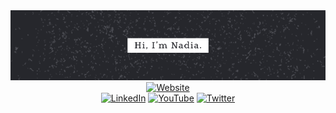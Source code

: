 <div align="center">
  <img alt="cover-github" src="https://raw.githubusercontent.com/nadianeylaa/nadianeylaa/master/cover.png">
</div>
<div align="center">
  <a href="https://nadiannis.com" target="_blank"><img alt="Website" src="https://shields.io/badge/Personal%20Website-3655FF?style=for-the-badge"></a>
</div>
<div align="center">
  <a href="https://www.linkedin.com/in/nadianeylaa" target="_blank"><img alt="LinkedIn" src="https://img.shields.io/badge/Linkedin-%230077B5.svg?&style=for-the-badge&logo=linkedin&logoColor=white"></a>
  <a href="https://www.youtube.com/@nadianeylaa" target="_blank"><img alt="YouTube" src="https://img.shields.io/badge/YouTube-DD0000?&style=for-the-badge&logo=youtube&logoColor=white"></a>
  <a href="https://twitter.com/nadianeylaa" target="_blank"><img alt="Twitter" src="https://img.shields.io/badge/Twitter-%231DA1F2.svg?style=for-the-badge&logo=x&logoColor=white"></a>
</div>
